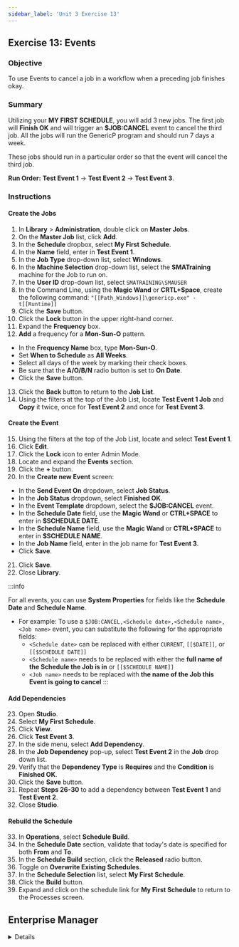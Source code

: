 ```yaml
---
sidebar_label: 'Unit 3 Exercise 13'
---
```


## Exercise 13: Events

### Objective

To use Events to cancel a job in a workflow when a preceding job finishes okay.

### Summary

Utilizing your **MY FIRST SCHEDULE**, you will add 3 new jobs. The first job will **Finish OK** and will trigger an **$JOB:CANCEL** event to cancel the third job. All the jobs will run the GenericP program and should run 7 days a week.

These jobs should run in a particular order so that the event will cancel the third job.

**Run Order:** **Test Event 1** &rarr; **Test Event 2** &rarr; **Test Event 3**.

### Instructions

#### Create the Jobs

1. In **Library** > **Administration**, double click on **Master Jobs**. 
2. On the **Master Job** list, click **Add**.
3. In the **Schedule** dropbox, select **My First Schedule**.
4. In the **Name** field, enter in **Test Event 1**.
5. In the **Job Type** drop-down list, select **Windows**.
6. In the **Machine Selection** drop-down list, select the **SMATraining** machine for the Job to run on. 
7. In the **User ID** drop-down list, select ```SMATRAINING\SMAUSER``` 
8. In the Command Line, using the **Magic Wand** or **CRTL+Space**, create the following command: ```"[[Path_Windows]]\genericp.exe" -t[[Runtime]]```  
9. Click the **Save** button.
10. Click the **Lock** button in the upper right-hand corner.
11. Expand the **Frequency** box.
12. **Add** a frequency for a **Mon-Sun-O** pattern.
  * In the **Frequency Name** box, type **Mon-Sun-O**.
  * Set **When to Schedule** as **All Weeks**.
  * Select all days of the week by marking their check boxes.
  * Be sure that the **A/O/B/N** radio button is set to **On Date**.
  * Click the **Save** button.
13. Click the **Back** button to return to the **Job List**.
14. Using the filters at the top of the Job List, locate **Test Event 1 Job** and **Copy** it twice, once for **Test Event 2** and once for **Test Event 3**. 

#### Create the Event

15. Using the filters at the top of the Job List, locate and select **Test Event 1**.
16. Click **Edit**.
17. Click the **Lock** icon to enter Admin Mode.
18. Locate and expand the **Events** section.
19. Click the **+** button.
20. In the **Create new Event** screen:
  * In the **Send Event On** dropdown, select **Job Status**.
  * In the **Job Status** dropdown, select **Finished OK**.
  * In the **Event Template** dropdown, select the **$JOB:CANCEL** event.
  * In the **Schedule Date** field, use the **Magic Wand** or **CTRL+SPACE** to enter in **$SCHEDULE DATE**.
  * In the **Schedule Name** field, use the **Magic Wand** or **CTRL+SPACE** to enter in **$SCHEDULE NAME**.
  * In the **Job Name** field, enter in the job name for **Test Event 3**.
  * Click **Save**.
21. Click **Save**.
22. Close **Library**.

:::info

For all events, you can use **System Properties** for fields like the **Schedule Date** and **Schedule Name**.
* For example: To use a ```$JOB:CANCEL,<Schedule date>,<Schedule name>,<Job name>``` event, you can substitute the following for the appropriate fields:   
  * ```<Schedule date>``` can be replaced with either ```CURRENT```, ```[[$DATE]]```, or ```[[$SCHEDULE DATE]]```  
  * ```<Schedule name>``` needs to be replaced with either the **full name of the Schedule the Job is in** or ```[[$SCHEDULE NAME]]```  
  * ```<Job name>``` needs to be replaced with **the name of the Job this Event is going to cancel**
:::

#### Add Dependencies

23. Open **Studio**.
24. Select **My First Schedule**.
25. Click **View**.
26. Click **Test Event 3**.
27. In the side menu, select **Add Dependency**.
28. In the **Job Dependency** pop-up, select **Test Event 2** in the **Job** drop down list.
29. Verify that the **Dependency Type** is **Requires** and the **Condition** is **Finished OK**.
30. Click the **Save** button.
31. Repeat **Steps 26-30** to add a dependency between **Test Event 1** and **Test Event 2**.
32. Close **Studio**.

#### Rebuild the Schedule

33. In **Operations**, select **Schedule Build**.
34. In the **Schedule Date** section, validate that today's date is specified for both **From** and **To**.
35. In the **Schedule Build** section, click the **Released** radio button.
36. Toggle on **Overwrite Existing Schedules**.
37. In the **Schedule Selection** list, select **My First Schedule**.
38. Click the **Build** button.
39. Expand and click on the schedule link for **My First Schedule** to return to the Processes screen.



## Enterprise Manager

<details>

:::tip [Walkthrough Video - Unit 3 Exercise 13](../static/videobasic/U3E13.mp4)

:::


1.	Create the Schedules/Jobs
    *	Under the **Administration** topic, Double-Click on **Job Master**. 
    *	In the **Schedule** drop-down list, select **My First Schedule**.
    *	On the **Job Master Toolbar**, click the **Add** button. 
    *	In the **Name** textbox, enter **Test Event 1**.
    *	In the **Job Type** drop-down list, select **Windows**.
    *	In the **Primary Machine** drop-down list, select the **SMATraining** machine for the Job to run on. 
    *	In the User ID drop-down list, select ```SMATRAINING\SMAUSER``` 
    *	In the Command Line, type Ctrl + F and Double-Click on the command that looks like this:  
    ```
    "[[PathWindows]]\genericp.exe" -t[[RUNTIME]]
    ```  
    *	Click the **Save** button.
    *	Click the **Frequency** tab.
    *	Within the **Frequency list** frame, click the **Add** button.
    *	Click inside the option button to **Use existing Frequency**.
    *	In the **Frequency** drop-down list, select **Mon-Sun-O**.
    *	Click **Next**.
    *	Click the **Finish** button.
    *	On the **Job Master Toolbar**, click the **Copy** button. 
    *	Name the Job **Test Event 2**.
    *	Click OK.
    *	On the **Job Master Toolbar**, click the **Copy** button. 
    *	Name the Job **Test Event 3**.
    *	Click **OK**.
    *	Click the **Frequency** tab.
    *	In the **Job Build Status** frame, select **On Hold**.
    *	Click the **Save** button.
    *	Close the **Job Master**.
    *	Under the **Administration** topic, Double-Click on **Workflow Designer**.
    *	In the Select Schedule list, select My First Schedule.
    *	Click the Add Dependency tool.
    *	Click **Test Event 1**, then **Test Event 2** to create a **Requires dependency**.
    *	Click **Test Event 2**, then **Test Event 3** to create a **Requires dependency**.
2.	Create the Events
    *	From the **Workflow Designer**, Right-Click **Test Event 1** and select **Edit**.
    *	Click on the **Events** tab.
    *	In the **Events** frame, click the **Add** button. 
    *	In the **Event Definition Wizard**, under **Send Event on** select the option button for **Job Status**. 
    *	Click the **Next** button.
    *	In the **Job Status** drop-down list, select Finished **OK**.
    *	Click the **Next** button.
    *	In the **Event Template** drop-down list, select the ```$JOB:CANCEL Event```. 

:::note Example:

```
$JOB:CANCEL,<Schedule date>,<Schedule name>,<Job name>
```        
* ```<Schedule date>``` needs to be replaced with either ```CURRENT```, ```[[$DATE]]```, or ```[[$SCHEDULE DATE]]```  
* ```<Schedule name>``` needs to be replaced with either the **full name of the Schedule the Job is in**, or ```[[$SCHEDULE NAME]]```  
* ```<Job name>``` needs to be replaced with **the name of the Job this Event is going to cancel**  
* Your Event should look like this: 

```
[[$SCHEDULE DATE]],[[$SCHEDULE NAME]],Test Event 3
```

:::

* Click the **Finish** button.  
* Close the **Job Master** and the **Workflow Designer** tabs.  
* Open one of the **operations views** and check if **My First Schedule** is **In Process** 
:::note
Cancel the Jobs if My First Schedule is not Completed 
:::
* **Build the Schedule** (Released) and watch it process.  
* Use either **List** or **Matrix** views in **Enterprise Manager** or use **Solution Manager**.  

</details>